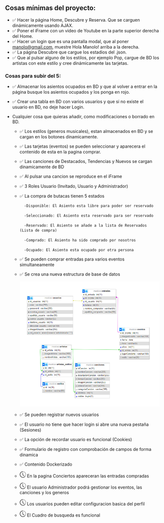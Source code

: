 ## Cosas mínimas del proyecto:

- ✅ Hacer la página Home, Descubre y Reserva. Que se carguen dinámicamente usando AJAX.
- ✅ Poner el iFrame con un video de Youtube en la parte superior derecha del Home.
- ✅ Hacer un login que es una pantalla modal, que al poner manolo@gmail.com, muestre Hola Manolo! arriba a la derecha. 
- ✅ La página Descubre que cargue los estadios del .json.
- ✅ Que al pulsar alguno de los estilos, por ejemplo Pop, cargue de BD los artistas con este estilo y cree dinámicamente las tarjetas.

### Cosas para subir del 5:

- ✅ Almacenar los asientos ocupados en BD y que al volver a entrar en la página busque los asientos ocupados y los ponga en rojo.
- ✅ Crear una tabla en BD con varios usuarios y que si no existe el usuario en BD, no deje hacer Login.


-  Cualquier cosa que quieras añadir, como modificaciones o borrado en BD.
    - ✅ Los estilos (generos musicales), estan almacenados en BD y se cargan en los botones dinamicamente.
    - ✅ Las tarjetas (eventos) se pueden seleccionar y aparecera el contenido de esta en la pagina comprar.
    - ✅ Las canciones de Destacados, Tendencias y Nuevos se cargan dinamicamente de BD
    - ✅ Al pulsar una cancion se reproduce en el iFrame
    - ✅ 3 Roles Usuario (Invitado, Usuario y Administrador)
    - ✅ La compra de butacas tienen 5 estados 
            
            -Disponible: El Asiento esta libre para poder ser reservado

            -Seleccionado: El Asiento esta reservado para ser reservado
            
            -Reservado: El Asiento se añade a la lista de Reservados (Lista de compra)
            
            -Comprado: El Asiento ha sido comprado por nosotros
        
            -Ocupado: El Asiento esta ocupado por otra persona
    
    - ✅ Se pueden comprar entradas para varios eventos simultaneamente 
    - ✅ Se crea una nueva estructura de base de datos

        <img src="images/database.png" alt=""/>
    
    - ✅ Se pueden registrar nuevos usuarios
    - ✅ El usuario no tiene que hacer login si abre una nueva pestaña (Sesiones)
    - ✅ La opción de recordar usuario es funcional (Cookies)
    - ✅ Formulario de registro con comprobación de campos de forma dinamica
    - ✅ Contenido Dockerizado

    - <img src="images/clock-history.svg" alt="drawing" style="width:20px;"/> En la pagina Conciertos apareceran las entradas compradas 
    - <img src="images/clock-history.svg" alt="drawing" style="width:20px;"/> El usuario Administrador podrá gestionar los eventos, las canciones y los generos 
    - <img src="images/clock-history.svg" alt="drawing" style="width:20px;"/> Los usuarios pueden editar configuracion basica del perfil
    - <img src="images/clock-history.svg" alt="drawing" style="width:20px;"/> El Cuadro de busqueda es funcional
    